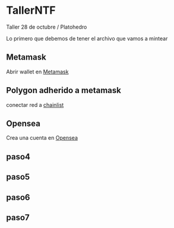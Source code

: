# TallerNTF
Taller 28 de octubre / Platohedro 

Lo primero que debemos de tener el archivo que vamos a mintear 

## Metamask 


Abrir wallet en [Metamask](https://metamask.io/)  




## Polygon adherido a metamask

 conectar red a [chainlist](https://chainlist.org/) 


## Opensea

Crea una cuenta en [Opensea](https://opensea.io/)





## paso4


## paso5


## paso6


## paso7
